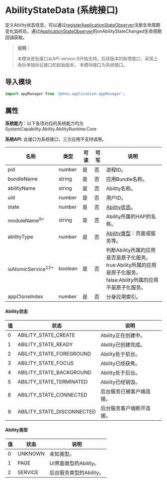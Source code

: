 # AbilityStateData (系统接口)

定义Ability状态信息，可以通过[registerApplicationStateObserver](js-apis-application-appManager-sys.md#appmanagerregisterapplicationstateobserver)注册生命周期变化监听后，通过[ApplicationStateObserver](js-apis-inner-application-applicationStateObserver-sys.md)的onAbilityStateChanged生命周期回调获取。

> **说明：**
> 
> 本模块首批接口从API version 8开始支持。后续版本的新增接口，采用上角标单独标记接口的起始版本。
> 本模块接口为系统接口。

## 导入模块

```ts
import appManager from '@ohos.application.appManager';
```

## 属性

**系统能力**：以下各项对应的系统能力均为SystemCapability.Ability.AbilityRuntime.Core

**系统API**: 此接口为系统接口，三方应用不支持调用。

| 名称                     | 类型     | 可读 | 可写 | 说明                       |
| ----------------------- | ---------| ---- | ---- | ------------------------- |
| pid                     | number   | 是   | 否   | 进程ID。                    |
| bundleName              | string   | 是   | 否  | 应用Bundle名称。          |
| abilityName            | string   | 是   | 否   | Ability名称。               |
| uid                    | number   | 是   | 否   | 用户ID。                  |
| state                   | number   | 是   | 否   | [Ability状态](#ability状态)。                |
| moduleName<sup>9+</sup> | string   | 是   | 否   | Ability所属的HAP的名称。    |
| abilityType | number | 是   | 否   | [Ability类型](#ability类型)：页面或服务等。 |
| isAtomicService<sup>12+</sup>| boolean   | 是  | 否  | 判断Ability所属的应用是否是原子化服务。<br>true:Ability所属的应用是原子化服务。<br>false:Ability所属的应用不是原子化服务。     |
| appCloneIndex          | number   | 是   | 否   | 分身应用索引。                  |

#### Ability状态

| 值   | 状态                       | 说明                   |
| ---- | -------------------------- | ---------------------- |
| 0    | ABILITY_STATE_CREATE       | Ability正在创建中。      |
| 1    | ABILITY_STATE_READY        | Ability已创建完成。      |
| 2    | ABILITY_STATE_FOREGROUND   | Ability处于前台。        |
| 3    | ABILITY_STATE_FOCUS        | Ability已经获焦。        |
| 4    | ABILITY_STATE_BACKGROUND   | Ability处于后台。        |
| 5    | ABILITY_STATE_TERMINATED   | Ability已经销毁。        |
| 8    | ABILITY_STATE_CONNECTED    | 后台服务已被客户端连接。 |
| 9    | ABILITY_STATE_DISCONNECTED | 后台服务客户端断开连接。 |

#### Ability类型

| 值   | 状态    | 说明                  |
| ---- | ------- | --------------------- |
| 0    | UNKNOWN | 未知类型。              |
| 1    | PAGE    | UI界面类型的Ability。   |
| 2    | SERVICE | 后台服务类型的Ability。 |
